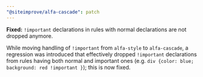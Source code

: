 ```yaml
---
"@siteimprove/alfa-cascade": patch
---
```


**Fixed:** `!important` declarations in rules with normal declarations are not dropped anymore.

While moving handling of `!important` from `alfa-style` to `alfa-cascade`, a regression was introduced that effectively dropped `!important` declarations from rules having both normal and important ones (e.g. `div {color: blue; background: red !important }`); this is now fixed.
